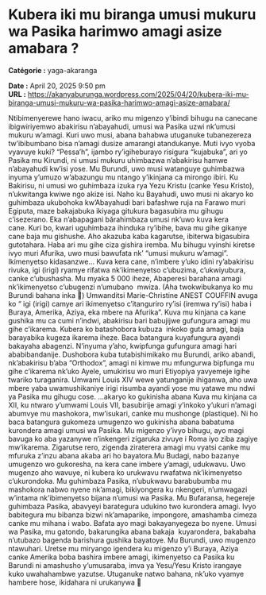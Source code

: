 # Kubera iki mu biranga umusi mukuru wa Pasika harimwo amagi asize amabara ?

**Catégorie :** yaga-akaranga

**Date :** April 20, 2025 9:50 pm  
**URL :** https://akanyaburunga.wordpress.com/2025/04/20/kubera-iki-mu-biranga-umusi-mukuru-wa-pasika-harimwo-amagi-asize-amabara/

Ntibimenyerewe hano iwacu, ariko mu migenzo y’ibindi bihugu na canecane ibigwiriyemwo abakirisu n’abayahudi, umusi wa Pasika uzwi nk’umusi mukuru w’amagi. Kuri uwo musi, abana bahabwa utuganuke tubanezereza tw’ibibumbano bisa n’amagi dusize amarangi atandukanye. Muti ivyo vyoba vyavuye kuki?
“Pessa’h”, ijambo ry’igiheburayo risigura “kujabuka”, ari yo Pasika mu Kirundi, ni umusi mukuru uhimbazwa n’abakirisu hamwe n’abayahudi kw’isi yose. Mu Burundi, uwo musi watanguye guhimbazwa inyuma y’umuzo w’abazungu mu ntango y’ikinjana ca mirongo ibiri.
Ku Bakirisu, ni umusi wo guhimbaza izuka rya Yezu Kristu (canke Yesu Kristo), n’ukwitanga kwiwe ngo akize isi. Naho ku Bayahudi, uwo musi ni akaryo ko guhimbaza ukubohoka kw’Abayahudi bari bafashwe ruja na Farawo muri Egiputa, maze bakajabuka ikiyaga gitukura bagasubira mu gihugu c’isezerano.
Eka n’abapagani bărahimbaza umusi nk’uwo kuva kera cane. Kuri bo, kwari uguhimbaza ihinduka ry’ibihe, bava mu gihe gikanye cane baja mu gishushe. Aho akazuba kaba kagarutse, ibiterwa bigasubira gutotahara. Haba ari mu gihe ciza gishira iremba.
Mu bihugu vyinshi kiretse ivyo muri Afurika, uwo musi bawufata nk’ “umusi mukuru w’amagi”.
Ikimenyetso kidasanzwe…
Kuva kera cane, n’imbere y’uko idini ry’abakirisu rivuka, igi (irigi) ryamye rifatwa nk’ikimenyetso c’ubuzima, c’ukwiyubura, canke c’ubushasha. Mu myaka 5 000 iheze, Abaperesi barahana amagi nk’ikimenyetso c’ubugenzi n’umubano  mwiza. (Aha twokwibukanya ko mu Burundi bahana inka 🤩) Umwanditsi Marie-Christine ANEST COUFFIN avuga ko “ igi (irigi) camye ari ikimenyetso c’itanguriro ry’isi (iremwa ry’isi) haba i Buraya, Amerika, Aziya, eka mbere na Afurika”.
Kuva mu kinjana ca kane gushika mu ca cumi n’indwi, abakirisu bari babujijwe gufungura amagi mu gihe c’ikarema. Kubera ko batashobora kubuza  inkoko guta amagi, baja barayabika kugeza ikarema iheze. Baca batangura kuyafungura ayandi bakayaha abagenzi.
N’inyuma y’aho, kwipfunga gufungura amagi hari ababibandanije. Dushobora kuba tutabishimikako mu Burundi, ariko abandi, nk’abakirisu b’aba “Orthodox”, amagi ni kimwe mu mfungurwa bipfunga mu gihe c’ikarema nk’uko Ayele, umukirisu wo muri Etiyopiya yavyemeje igihe twariko turaganira.
Umwami Louis XIV wewe yatunganije ihiganwa, aho uwa mbere yaba uwamushikaniye irigi risumba ayandi yose mu yatawe mu ndwi ya Pasika mu gihugu cose.
…akaryo ko gukinisha abana
Kuva mu kinjana ca XII, ku ntwaro y’umwami Louis VII, basubirije amagi y’inkoko y’ukuri n’amagi abumvye mu mashokora, mw’isukari, canke mu mushonge (plastique). Ni ho baca batangura gukomeza umugenzo wo gukinisha abana babatuma kurondera amagi umusi wa Pasika. Mu migenzo y’ivyo bihugu, ayo magi bavuga ko aba yazanywe n’inkengeri zigaruka zivuye i Roma iyo ziba zagiye mw’ikarema. Zigarutse rero, zigenda ziraterera amagi mu vyatsi canke mu mfuruka z’inzu abana akaba ari ho bayatora.Mu Budagi, nabo bazanye umugenzo wo gukoresha, na kera cane imbere y’amagi, udukwavu. Uwo mugenzo aho wavuye, ni kubera ko urukwavu rwafatwa nk’ikimenyetso c’ukurondoka. Mu guhimbaza Pasika, n’ubukwavu barabubumba mu mashokora nabwo nyene nk’amagi, bikiyongera ku nkengeri, n’umwagazi w’intama nk’ibimenyetso bijana n’umusi wa Pasika.
Mu Bufaransa, hegereje guhimbaza Pasika, abavyeyi barategura udukino two kurondera amagi. Ivyo babitegura mu bibanza bizwi nk’amaparike, impongore, amashamba cimeza canke mu mihana i wabo. Bafata ayo magi bakayanyegeza bo nyene. Umusi wa Pasika, mu gatondo, bakarungika abana bakaja  kuyarondera, bakabaha n’utubazo bagenda barishura gushika bayatoye.
Mu Burundi, uwo mugenzo ntawuhari. Uretse mu miryango igendera ku migenzo y’i Buraya, Aziya canke Amerika boba bashira imbere amagi, ikimenyetso ca Pasika ku Barundi ni amashusho y’umusaraba, imva ya Yesu/Yesu Kristo irangaye kuko uwahahambwe yazutse. Utuganuke natwo bahana, nk’uko vyamye hambere hose, ikidahara ni urukanywa 🍻
